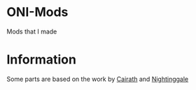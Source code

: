 # ONI-Mods
 Mods that I made


# Information
Some parts are based on the work by [Cairath](https://github.com/Cairath/ONI-Mods) and [Nightinggale](https://github.com/Nightinggale/ONI-mods)

